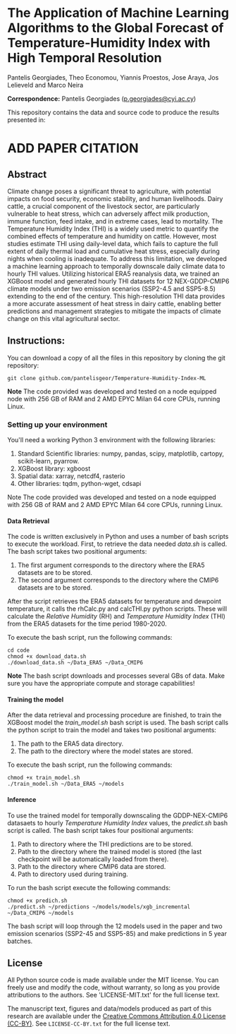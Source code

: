 # The Application of Machine Learning Algorithms to the Global Forecast of Temperature-Humidity Index with High Temporal Resolution

Pantelis Georgiades, Theo Economou, Yiannis Proestos, Jose Araya, Jos Lelieveld and Marco Neira

**Correspondence:** Pantelis Georgiades (p.georgiades@cyi.ac.cy)

This repository contains the data and source code to produce the results presented in:

# ADD PAPER CITATION

## Abstract

Climate change poses a significant threat to agriculture, with potential impacts on food security, economic stability, and human livelihoods. Dairy cattle, a crucial component of the livestock sector, are particularly vulnerable to heat stress, which can adversely affect milk production, immune function, feed intake, and in extreme cases, lead to mortality. The Temperature Humidity Index (THI) is a widely used metric to quantify the combined effects of temperature and humidity on cattle. However, most studies estimate THI using daily-level data, which fails to capture the full extent of daily thermal load and cumulative heat stress, especially during nights when cooling is inadequate. To address this limitation, we developed a machine learning approach to temporally downscale daily climate data to hourly THI values. Utilizing historical ERA5 reanalysis data, we trained an XGBoost model and generated hourly THI datasets for 12 NEX-GDDP-CMIP6 climate models under two emission scenarios (SSP2-4.5 and SSP5-8.5) extending to the end of the century. This high-resolution THI data provides a more accurate assessment of heat stress in dairy cattle, enabling better predictions and management strategies to mitigate the impacts of climate change on this vital agricultural sector.

## Instructions:

You can download a copy of all the files in this repository by cloning the git repository:

```
git clone github.com/pantelisgeor/Temperature-Humidity-Index-ML
```

**Note** The code provided was developed and tested on a node equipped node with 256 GB of RAM and 2 AMD EPYC Milan 64 core CPUs, running Linux.

### Setting up your environment

You'll need a working Python 3 environment with the following libraries:
1. Standard Scientific libraries: numpy, pandas, scipy, matplotlib, cartopy, scikit-learn, pyarrow.
2. XGBoost library: xgboost
3. Spatial data: xarray, netcdf4, rasterio
4. Other libraries: tqdm, python-wget, cdsapi

Note The code provided was developed and tested on a node equipped with 256 GB of RAM and 2 AMD EPYC Milan 64 core CPUs, running Linux.

#### Data Retrieval

The code is written exclusively in Python and uses a number of bash scripts to execute the workload. First, to retrieve the data needed *data.sh* is called. The bash script takes two positional arguments:
1. The first argument corresponds to the directory where the ERA5 datasets are to be stored.
2. The second argument corresponds to the directory where the CMIP6 datasets are to be stored.

After the script retrieves the ERA5 datasets for temperature and dewpoint temperature, it calls the rhCalc.py and calcTHI.py python scripts. These will calculate the *Relative Humidity* (RH) and *Temperature Humidity Index* (THI) from the ERA5 datasets for the time period 1980-2020.

To execute the bash script, run the following commands:

```
cd code
chmod +x download_data.sh
./download_data.sh ~/Data_ERA5 ~/Data_CMIP6
```

**Note** The bash script downloads and processes several GBs of data. Make sure you have the appropriate compute and storage capabilities!

#### Training the model

After the data retrieval and processing procedure are finished, to train the XGBoost model the *train_model.sh* bash script is used. The bash script calls the python script to train the model and takes two positional arguments:

1. The path to the ERA5 data directory.
2. The path to the directory where the model states are stored.

To execute the bash script, run the following commands:

```
chmod +x train_model.sh
./train_model.sh ~/Data_ERA5 ~/models
```

#### Inference

To use the trained model for temporally downscaling the GDDP-NEX-CMIP6 datasaets to hourly *Temperature Humidity Index* values, the *predict.sh* bash script is called. The bash script takes four positional arguments:

1. Path to directory where the THI predictions are to be stored.
2. Path to the directory where the trained model is stored (the last checkpoint will be automatically loaded from there).
3. Path to the directory where CMIP6 data are stored.
4. Path to directory used during training.

To run the bash script execute the following commands:

```
chmod +x predich.sh
./predict.sh ~/predictions ~/models/models/xgb_incremental ~/Data_CMIP6 ~/models
```

The bash script will loop through the 12 models used in the paper and two emission scenarios (SSP2-45 and SSP5-85) and make predictions in 5 year batches.

## License

All Python source code is made available under the MIT license. You can freely use and modify the code, without warranty, so long as you provide attributions to the authors. See 'LICENSE-MIT.txt' for the full license text.

The manuscript text, figures and data/models produced as part of this research are available under the [Creative Commons Attribution 4.0 License (CC-BY)][cc-by]. See `LICENSE-CC-BY.txt` for the full license text.

[cc-by]: https://creativecommons.org/licenses/by/4.0/
